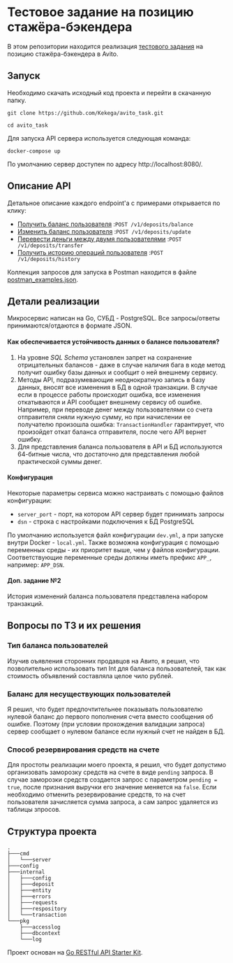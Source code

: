# Тестовое задание на позицию стажёра-бэкендера
В этом репозитории находится реализация [тестового задания](https://github.com/avito-tech/internship_backend_2022)
на позицию стажёра-бэкендера в Avito.

## Запуск
Необходимо скачать исходный код проекта и перейти в скачанную папку.
```
git clone https://github.com/Kekega/avito_task.git

cd avito_task
```
Для запуска API сервера используется следующая команда:
```
docker-compose up
```

По умолчанию сервер доступен по адресу http://localhost:8080/.

## Описание API

Детальное описание каждого endpoint'а с примерами открывается по клику:

- [Получить баланс пользователя](https://github.com/alien-agent/users-balance-microservice/blob/master/docs/balance.md)
  :`POST /v1/deposits/balance`
- [Изменить баланс пользователя](https://github.com/alien-agent/users-balance-microservice/blob/master/docs/update.md)
  :`POST /v1/deposits/update`
- [Перевести деньги между двумя пользователями](https://github.com/alien-agent/users-balance-microservice/blob/master/docs/transfer.md)
  :`POST /v1/deposits/transfer`
- [Получить историю операций пользователя](https://github.com/alien-agent/users-balance-microservice/blob/master/docs/history.md)
  :`POST /v1/deposits/history`

Коллекция запросов для запуска в Postman находится в файле [postman_examples.json]().

## Детали реализации

Микросервис написан на Go, СУБД - PostgreSQL. Все запросы/ответы принимаются/отдаются в формате JSON.

#### Как обеспечивается устойчивость данных о балансе пользователя?
1. На уровне *SQL Schema* установлен запрет на сохранение отрицательных балансов - даже в случае наличия бага в коде метод
   получит ошибку базы данных и сообщит о ней внешнему сервису.
2. Методы API, подразумевающие неоднократную запись в базу данных, вносят все изменения в БД в одной транзакции. В
   случае если в процессе работы происходит ошибка, все изменения откатываются и API сообщает внешнему сервису об ошибке. Например,
   при переводе денег между пользователями со счета отправителя сняли нужную сумму, но при начислении ее получателю произошла ошибка:
   `TransactionHandler` гарантирует, что произойдет откат баланса отправителя, после чего API вернет ошибку.
3. Для представления баланса пользователя в API и БД используются 64-битные числа, что достаточно для представления любой
   практической суммы денег.

#### Конфигурация
Некоторые параметры сервиса можно настраивать с помощью файлов конфигурации:
- `server_port` - порт, на котором API сервер будет принимать запросы
- `dsn` - строка с настройками подключения к БД PostgreSQL

По умолчанию используется файл конфигурации `dev.yml`, а при запуске внутри Docker - `local.yml`. Также возможна
конфигурация с помощью переменных среды - их приоритет выше, чем у файлов конфигурации. Соответствующие переменные среды
должны иметь префикс `APP_`, например: `APP_DSN`.

#### Доп. задание №2
История изменений баланса пользователя представлена набором транзакций. 

## Вопросы по ТЗ и их решения

### Тип баланса пользователей
Изучив оъявления сторонних продавцов на Авито, я решил, 
что позволительно использовать тип Int для баланса пользователей, так как стоимость объявлений составляла целое чило рублей.

### Баланс для несуществующих пользователей
Я решил, что будет предпочтительнее показывать пользователю нулевой баланс до первого пополнения счета вместо сообщения об ошибке.
Поэтому (при условии прохождения валидации запроса) сервер сообщает о нулевом балансе если нужный счет не найден в БД.

### Способ резервирования средств на счете
Для простоты реализации моего проекта, я решил, что будет допустимо организовать заморозку средств на счете в виде `pending` запроса.
В случае заморозки средств создается запрос с параметром `pending = true`, после признания выручки его значение меняется на `false`.
Если необходимо отменить резервирование средств, то на счет пользователя зачисляется сумма запроса, а сам запрос удаляется из таблицы зпросов.

## Структура проекта

```
.
├───cmd
│   └───server
├───config
├───internal
│   ├───config
│   ├───deposit
│   ├───entity
│   ├───errors
│   ├───requests
│   ├───respository
│   └───transaction
└───pkg
    ├───accesslog
    ├───dbcontext
    └───log

```

Проект основан на [Go RESTful API Starter Kit](https://github.com/qiangxue/go-rest-api).